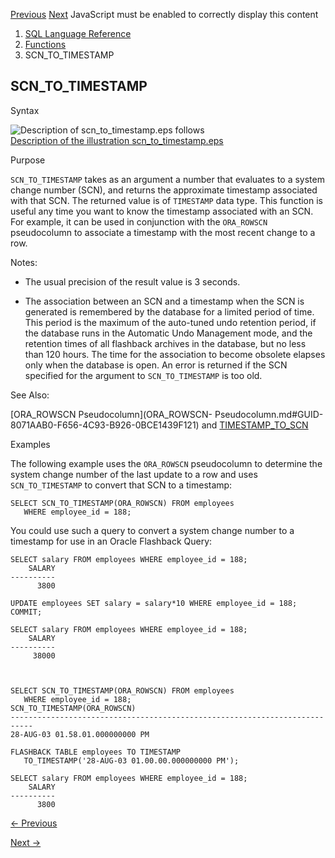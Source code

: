 [Previous](RTRIM.md) [Next](SESSIONTIMEZONE.md) JavaScript must be enabled
to correctly display this content

  1. [SQL Language Reference ](index.md)
  2. [Functions](Functions.md)
  3. SCN_TO_TIMESTAMP 

## SCN_TO_TIMESTAMP

Syntax

![Description of scn_to_timestamp.eps
follows](https://docs.oracle.com/en/database/oracle/oracle-database/23/sqlrf/img/scn_to_timestamp.gif)  
[Description of the illustration
scn_to_timestamp.eps](img_text/scn_to_timestamp.md)

Purpose

`SCN_TO_TIMESTAMP` takes as an argument a number that evaluates to a system
change number (SCN), and returns the approximate timestamp associated with
that SCN. The returned value is of `TIMESTAMP` data type. This function is
useful any time you want to know the timestamp associated with an SCN. For
example, it can be used in conjunction with the `ORA_ROWSCN` pseudocolumn to
associate a timestamp with the most recent change to a row.

Notes:

  * The usual precision of the result value is 3 seconds.

  * The association between an SCN and a timestamp when the SCN is generated is remembered by the database for a limited period of time. This period is the maximum of the auto-tuned undo retention period, if the database runs in the Automatic Undo Management mode, and the retention times of all flashback archives in the database, but no less than 120 hours. The time for the association to become obsolete elapses only when the database is open. An error is returned if the SCN specified for the argument to `SCN_TO_TIMESTAMP` is too old. 

See Also:

[ORA_ROWSCN Pseudocolumn](ORA_ROWSCN-
Pseudocolumn.md#GUID-8071AAB0-F656-4C93-B926-0BCE1439F121) and
[TIMESTAMP_TO_SCN](TIMESTAMP_TO_SCN.md#GUID-58796E1A-9943-4966-96E6-78B636BD2859)

Examples

The following example uses the `ORA_ROWSCN` pseudocolumn to determine the
system change number of the last update to a row and uses `SCN_TO_TIMESTAMP`
to convert that SCN to a timestamp:

    
    
    SELECT SCN_TO_TIMESTAMP(ORA_ROWSCN) FROM employees
       WHERE employee_id = 188;
    

You could use such a query to convert a system change number to a timestamp
for use in an Oracle Flashback Query:

    
    
    SELECT salary FROM employees WHERE employee_id = 188;
        SALARY
    ----------
          3800
    
    UPDATE employees SET salary = salary*10 WHERE employee_id = 188;
    COMMIT;
    
    SELECT salary FROM employees WHERE employee_id = 188;
        SALARY
    ----------
         38000
    
    
    
    SELECT SCN_TO_TIMESTAMP(ORA_ROWSCN) FROM employees
       WHERE employee_id = 188;
    SCN_TO_TIMESTAMP(ORA_ROWSCN)
    ---------------------------------------------------------------------------
    28-AUG-03 01.58.01.000000000 PM
    
    FLASHBACK TABLE employees TO TIMESTAMP
       TO_TIMESTAMP('28-AUG-03 01.00.00.000000000 PM');
    
    SELECT salary FROM employees WHERE employee_id = 188;  
        SALARY
    ----------
          3800


[← Previous](RTRIM.md)

[Next →](SESSIONTIMEZONE.md)
